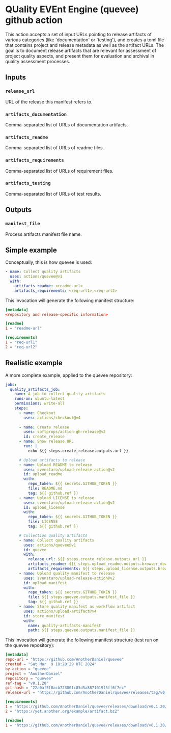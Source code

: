 # QUality EVEnt Engine (quevee) github action

This action accepts a set of input URLs pointing to release artifacts of various categories (like 'documentation' or 'testing'), and creates a toml file that contains project and release metadata as well as the artifact URLs. The goal is to document release artifacts that are relevant for assessment of project quality aspects, and present them for evaluation and archival in quality assessment processes.

## Inputs

### `release_url`

URL of the release this manifest refers to.

### `artifacts_documentation`

Comma-separated list of URLs of documentation artifacts.

### `artifacts_readme`

Comma-separated list of URLs of readme files.

### `artifacts_requirements`

Comma-separated list of URLs of requirement files.

### `artifacts_testing`

Comma-separated list of URLs of test results.

## Outputs

### `manifest_file`

Process artifacts manifest file name.

## Simple example

Conceptually, this is how quevee is used: 

```yaml
- name: Collect quality artifacts
  uses: actions/quevee@v1
  with:
    artifacts_readme: <readme-url>
    artifacts_requirements: <req-url1>,<req-url2>
```

This invocation will generate the following manifest structure:

```toml
[metadata]
<repository and release-specific information>

[readme]
1 = "readme-url"

[requirements]
1 = "req-url1"
2 = "req-url2"
```

## Realistic example

A more complete example, applied to the quevee repository:

```yaml
jobs:
  quality_artifacts_job:
    name: A job to collect quality artifacts
    runs-on: ubuntu-latest
    permissions: write-all
    steps:
      - name: Checkout
        uses: actions/checkout@v4
      
      - name: Create release
        uses: softprops/action-gh-release@v2
        id: create_release
      - name: Show release URL
        run: |
          echo ${{ steps.create_release.outputs.url }}

      # Upload artifacts to release
      - name: Upload README to release
        uses: svenstaro/upload-release-action@v2
        id: upload_readme
        with:
          repo_token: ${{ secrets.GITHUB_TOKEN }}
          file: README.md
          tag: ${{ github.ref }}
      - name: Upload LICENSE to release
        uses: svenstaro/upload-release-action@v2
        id: upload_license
        with:
          repo_token: ${{ secrets.GITHUB_TOKEN }}
          file: LICENSE
          tag: ${{ github.ref }}

      # Collection quality artifacts
      - name: Collect quality artifacts
        uses: actions/quevee@v1
        id: quevee
        with:
          release_url: ${{ steps.create_release.outputs.url }}
          artifacts_readme: ${{ steps.upload_readme.outputs.browser_download_url }}
          artifacts_requirements: ${{ steps.upload_license.outputs.browser_download_url }},https://yet.another.org/example/artifact.bz2
      - name: Upload quality manifest to release
        uses: svenstaro/upload-release-action@v2
        id: upload_manifest
        with:
          repo_token: ${{ secrets.GITHUB_TOKEN }}
          file: ${{ steps.quevee.outputs.manifest_file }}
          tag: ${{ github.ref }}
      - name: Store quality manifest as workflow artifact
        uses: actions/upload-artifact@v4
        id: store_manifest
        with:
          name: quality-artifacts-manifest
          path: ${{ steps.quevee.outputs.manifest_file }}
````

This invocation will generate the following manifest structure (test run on the quevee repository):

```toml
[metadata]
repo-url = "https://github.com/AnotherDaniel/quevee"
created = "Sat Mar  9 18:20:29 UTC 2024"
by-action = "quevee"
project = "AnotherDaniel"
repository = "quevee"
ref-tag = "v0.1.20"
git-hash = "22a0af5f8acb723801c85d5a8871019f5ff6f7ec"
release-url = "https://github.com/AnotherDaniel/quevee/releases/tag/v0.1.20"

[requirements]
1 = "https://github.com/AnotherDaniel/quevee/releases/download/v0.1.20/LICENSE"
2 = "https://yet.another.org/example/artifact.bz2"

[readme]
1 = "https://github.com/AnotherDaniel/quevee/releases/download/v0.1.20/README.md"
```
